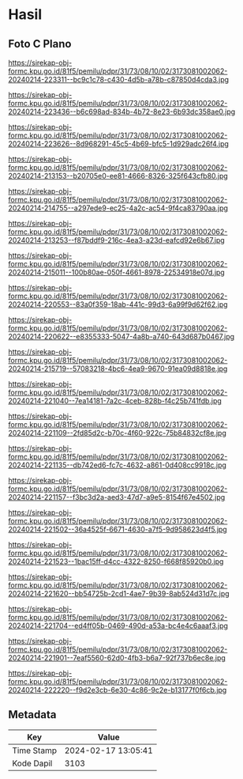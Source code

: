 # Hasil

## Foto C Plano

https://sirekap-obj-formc.kpu.go.id/81f5/pemilu/pdpr/31/73/08/10/02/3173081002062-20240214-223311--bc9c1c78-c430-4d5b-a78b-c87850d4cda3.jpg

https://sirekap-obj-formc.kpu.go.id/81f5/pemilu/pdpr/31/73/08/10/02/3173081002062-20240214-223436--b6c698ad-834b-4b72-8e23-6b93dc358ae0.jpg

https://sirekap-obj-formc.kpu.go.id/81f5/pemilu/pdpr/31/73/08/10/02/3173081002062-20240214-223626--8d968291-45c5-4b69-bfc5-1d929adc26f4.jpg

https://sirekap-obj-formc.kpu.go.id/81f5/pemilu/pdpr/31/73/08/10/02/3173081002062-20240214-213153--b20705e0-ee81-4666-8326-325f643cfb80.jpg

https://sirekap-obj-formc.kpu.go.id/81f5/pemilu/pdpr/31/73/08/10/02/3173081002062-20240214-214755--a297ede9-ec25-4a2c-ac54-9f4ca83790aa.jpg

https://sirekap-obj-formc.kpu.go.id/81f5/pemilu/pdpr/31/73/08/10/02/3173081002062-20240214-213253--f87bddf9-216c-4ea3-a23d-eafcd92e6b67.jpg

https://sirekap-obj-formc.kpu.go.id/81f5/pemilu/pdpr/31/73/08/10/02/3173081002062-20240214-215011--100b80ae-050f-4661-8978-22534918e07d.jpg

https://sirekap-obj-formc.kpu.go.id/81f5/pemilu/pdpr/31/73/08/10/02/3173081002062-20240214-220553--83a0f359-18ab-441c-99d3-6a99f9d62f62.jpg

https://sirekap-obj-formc.kpu.go.id/81f5/pemilu/pdpr/31/73/08/10/02/3173081002062-20240214-220622--e8355333-5047-4a8b-a740-643d687b0467.jpg

https://sirekap-obj-formc.kpu.go.id/81f5/pemilu/pdpr/31/73/08/10/02/3173081002062-20240214-215719--57083218-4bc6-4ea9-9670-91ea09d8818e.jpg

https://sirekap-obj-formc.kpu.go.id/81f5/pemilu/pdpr/31/73/08/10/02/3173081002062-20240214-221040--7ea14181-7a2c-4ceb-828b-f4c25b741fdb.jpg

https://sirekap-obj-formc.kpu.go.id/81f5/pemilu/pdpr/31/73/08/10/02/3173081002062-20240214-221109--2fd85d2c-b70c-4f60-922c-75b84832cf8e.jpg

https://sirekap-obj-formc.kpu.go.id/81f5/pemilu/pdpr/31/73/08/10/02/3173081002062-20240214-221135--db742ed6-fc7c-4632-a861-0d408cc9918c.jpg

https://sirekap-obj-formc.kpu.go.id/81f5/pemilu/pdpr/31/73/08/10/02/3173081002062-20240214-221157--f3bc3d2a-aed3-47d7-a9e5-8154f67e4502.jpg

https://sirekap-obj-formc.kpu.go.id/81f5/pemilu/pdpr/31/73/08/10/02/3173081002062-20240214-221502--36a4525f-6671-4630-a7f5-9d958623d4f5.jpg

https://sirekap-obj-formc.kpu.go.id/81f5/pemilu/pdpr/31/73/08/10/02/3173081002062-20240214-221523--1bac15ff-d4cc-4322-8250-f668f85920b0.jpg

https://sirekap-obj-formc.kpu.go.id/81f5/pemilu/pdpr/31/73/08/10/02/3173081002062-20240214-221620--bb54725b-2cd1-4ae7-9b39-8ab524d31d7c.jpg

https://sirekap-obj-formc.kpu.go.id/81f5/pemilu/pdpr/31/73/08/10/02/3173081002062-20240214-221704--ed4ff05b-0469-490d-a53a-bc4e4c6aaaf3.jpg

https://sirekap-obj-formc.kpu.go.id/81f5/pemilu/pdpr/31/73/08/10/02/3173081002062-20240214-221901--7eaf5560-62d0-4fb3-b6a7-92f737b6ec8e.jpg

https://sirekap-obj-formc.kpu.go.id/81f5/pemilu/pdpr/31/73/08/10/02/3173081002062-20240214-222220--f9d2e3cb-6e30-4c86-9c2e-b13177f0f6cb.jpg


## Metadata

| Key        | Value               |
| ---------- | ------------------- |
| Time Stamp | 2024-02-17 13:05:41 |
| Kode Dapil | 3103                |



